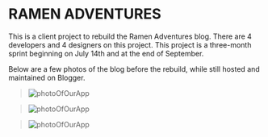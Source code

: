 # RAMEN ADVENTURES

This is a client project to rebuild the Ramen Adventures blog. There are 4 developers and 4 designers on this project. This project is a three-month sprint beginning on July 14th and at the end of September.

Below are a few photos of the blog before the rebuild, while still hosted and maintained on Blogger.

>![photoOfOurApp](app/assets/images/home_page.png)

>![photoOfOurApp](app/assets/images/press.png)

>![photoOfOurApp](app/assets/images/ramen_school.png)
